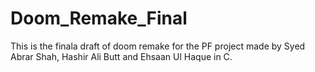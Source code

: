 # Doom_Remake_Final
This is the finala draft of doom remake for the PF project made by Syed Abrar Shah, Hashir Ali Butt and Ehsaan Ul Haque in C.
